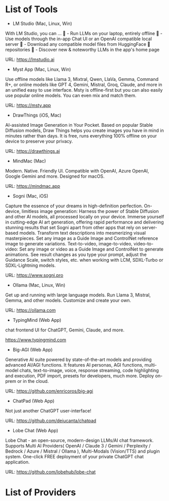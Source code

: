 # List of Tools

* LM Studio (Mac, Linux, Win)

With LM Studio, you can ...
🤖 - Run LLMs on your laptop, entirely offline
👾 - Use models through the in-app Chat UI or an OpenAI compatible local server
📂 - Download any compatible model files from HuggingFace 🤗 repositories
🔭 - Discover new & noteworthy LLMs in the app's home page

URL: https://lmstudio.ai

* Myst App (Mac, Linux, Win)

Use offline models like Llama 3, Mixtral, Qwen, LlaVa, Gemma, Command R+, or online models like GPT 4, Gemini, Mistral, Groq, Claude, and more in an unified easy to use interface.
Msty is offline-first but you can also easily use popular online models. You can even mix and match them.

URL: https://msty.app

* DrawThings (iOS, Mac)

AI-assisted Image Generation in Your Pocket.
Based on popular Stable Diffusion models, Draw Things helps you create images you have in mind in minutes rather than days. It is free, runs everything 100% offline on your device to preserve your privacy.

URL: https://drawthings.ai

* MindMac (Mac)

Modern. Native. Friendly UI. Compatible with OpenAI, Azure OpenAI, Google Gemini and more. Designed for macOS.

URL: https://mindmac.app

* Sogni (Mac, iOS)

Capture the essence of your dreams in high-definition perfection.
On-device, limitless image generation:
Harness the power of Stable Diffusion and other AI models, all processed locally on your device. Immerse yourself in cutting-edge AI art generation, offering rapid performance and delivering stunning results that set Sogni apart from other apps that rely on server-based models.
Transform text descriptions into mesmerizing visual masterpieces.
Set any image as a Guide Image and ControlNet reference image to generate variations.
Text-to-video, image-to-video, video-to-video: Set any image or video as a Guide Image and ControlNet to generate animations.
See result changes as you type your prompt, adjust the Guidance Scale, switch styles, etc. when working with LCM, SDXL-Turbo or SDXL-Lightning models.

URL: https://www.sogni.pro

* Ollama (Mac, Linux, Win)

Get up and running with large language models.
Run Llama 3, Mistral, Gemma, and other models. Customize and create your own.

URL: https://ollama.com

* TypingMind (Web App)

chat frontend UI for ChatGPT, Gemini, Claude, and more.

https://www.typingmind.com

* Big-AGI (Web App)

Generative AI suite powered by state-of-the-art models and providing advanced AI/AGI functions. It features AI personas, AGI functions, multi-model chats, text-to-image, voice, response streaming, code highlighting and execution, PDF import, presets for developers, much more. Deploy on-prem or in the cloud.

URL: https://github.com/enricoros/big-agi

* ChatPad (Web App)

Not just another ChatGPT user-interface!

URL: https://github.com/deiucanta/chatpad

* Lobe Chat (Web App)

Lobe Chat - an open-source, modern-design LLMs/AI chat framework. Supports Multi AI Providers( OpenAI / Claude 3 / Gemini / Perplexity / Bedrock / Azure / Mistral / Ollama ), Multi-Modals (Vision/TTS) and plugin system. One-click FREE deployment of your private ChatGPT chat application.

URL: https://github.com/lobehub/lobe-chat


# List of Providers




